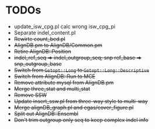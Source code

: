 # TODOs

* update_isw_cpg.pl calc wrong isw_cpg_pi
* Separate indel_content.pl
* ~~Rewirte count_bed.pl~~
* ~~AlignDB.pm to AlignDB/Common.pm~~
* ~~Retire AlignDB::Position~~
* ~~indel_ref_seq => indel_outgroup_seq; snp ref_base => snp_outgroup_base~~
* ~~Switch from `Getopt::Long` to `Getopt::Long::Descriptive`~~
* ~~Switch from AlignDB::Run to MCE~~
* ~~Remove attribute mysql from AlignDB.pm~~
* ~~Merge three_stat and multi_stat~~
* ~~Remove SSW~~
* ~~Update insert_ssw.pl from three-way style to multi-way~~
* ~~Merge alignDB_graph.pl and egas/cover_figure.pl~~
* ~~Split out AlignDB::Ensembl~~
* ~~Don't trim outgroup only seq to keep complex indel info~~
